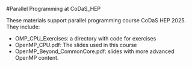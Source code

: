 
#Parallel Programming at CoDaS_HEP

These materials support parallel programming course CoDaS HEP 2025.
They include:

* OMP_CPU_Exercises: a directory with code for exercises
* OpenMP_CPU.pdf: The slides used in this course
* OpenMP_Beyond_CommonCore.pdf: slides with more advanced OpenMP content.

